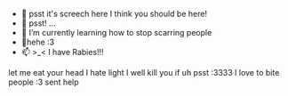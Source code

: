 - 👋 psst it's screech here I think you should be here!
- 👀 psst! ...
- 🌱 I’m currently learning how to stop scarring people
- 💞hehe :3
- 📫 >_< I have Rabies!!!

let me eat your head
I hate light I well kill you if uh psst :3333
I love to bite people :3
sent help
